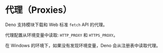 # 代理（Proxies）

Deno 支持模块下载和 Web 标准 `fetch` API 的代理。

代理配置从环境变量中读取: `HTTP_PROXY` 和 `HTTPS_PROXY`。

在 Windows 的环境下，如果没有发现环境变量，Deno 会从注册表中读取代理。
